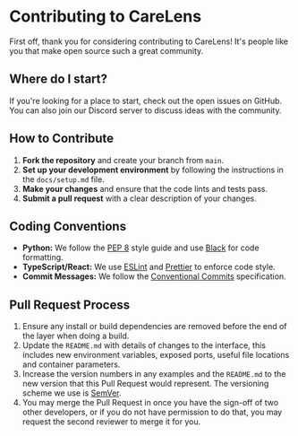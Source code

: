# Contributing to CareLens

First off, thank you for considering contributing to CareLens! It's people like you that make open source such a great community.

## Where do I start?

If you're looking for a place to start, check out the open issues on GitHub. You can also join our Discord server to discuss ideas with the community.

## How to Contribute

1.  **Fork the repository** and create your branch from `main`.
2.  **Set up your development environment** by following the instructions in the `docs/setup.md` file.
3.  **Make your changes** and ensure that the code lints and tests pass.
4.  **Submit a pull request** with a clear description of your changes.

## Coding Conventions

-   **Python:** We follow the [PEP 8](https://www.python.org/dev/peps/pep-0008/) style guide and use [Black](https://github.com/psf/black) for code formatting.
-   **TypeScript/React:** We use [ESLint](https://eslint.org/) and [Prettier](https://prettier.io/) to enforce code style.
-   **Commit Messages:** We follow the [Conventional Commits](https://www.conventionalcommits.org/en/v1.0.0/) specification.

## Pull Request Process

1.  Ensure any install or build dependencies are removed before the end of the layer when doing a build.
2.  Update the `README.md` with details of changes to the interface, this includes new environment variables, exposed ports, useful file locations and container parameters.
3.  Increase the version numbers in any examples and the `README.md` to the new version that this Pull Request would represent. The versioning scheme we use is [SemVer](http://semver.org/).
4.  You may merge the Pull Request in once you have the sign-off of two other developers, or if you do not have permission to do that, you may request the second reviewer to merge it for you.
